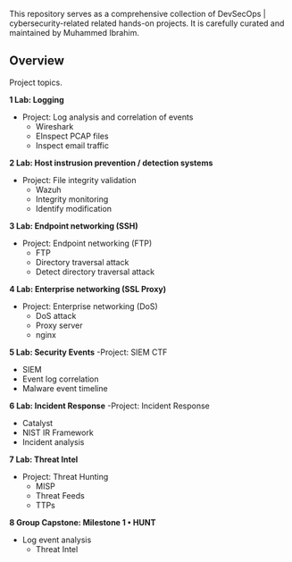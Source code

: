 This repository serves as a comprehensive collection of DevSecOps | cybersecurity-related related hands-on projects. 
It is carefully curated and maintained by Muhammed Ibrahim.
## Overview
Project topics. 

**1	Lab: Logging**
- Project: Log analysis and correlation of events
  - Wireshark
  - EInspect PCAP files
  - Inspect email traffic
    
**2	Lab: Host instrusion prevention / detection systems**
- Project: File integrity validation
  - Wazuh
  - Integrity monitoring
  - Identify modification
    
**3	Lab: Endpoint networking (SSH)**
- Project: Endpoint networking (FTP)
  - FTP
  - Directory traversal attack
  - Detect directory traversal attack
    
**4	Lab: Enterprise networking (SSL Proxy)**
- Project: Enterprise networking (DoS)
  - DoS attack
  - Proxy server
  - nginx
    
**5	Lab: Security Events**
-Project: SIEM CTF
  - SIEM
  - Event log correlation
  - Malware event timeline
    
**6	Lab: Incident Response**
-Project: Incident Response
  - Catalyst
  - NIST IR Framework
  - Incident analysis

**7	Lab: Threat Intel**
- Project: Threat Hunting
  - MISP
  - Threat Feeds
  - TTPs
    
**8	Group Capstone: Milestone 1	• HUNT**
- Log event analysis
  - Threat Intel

